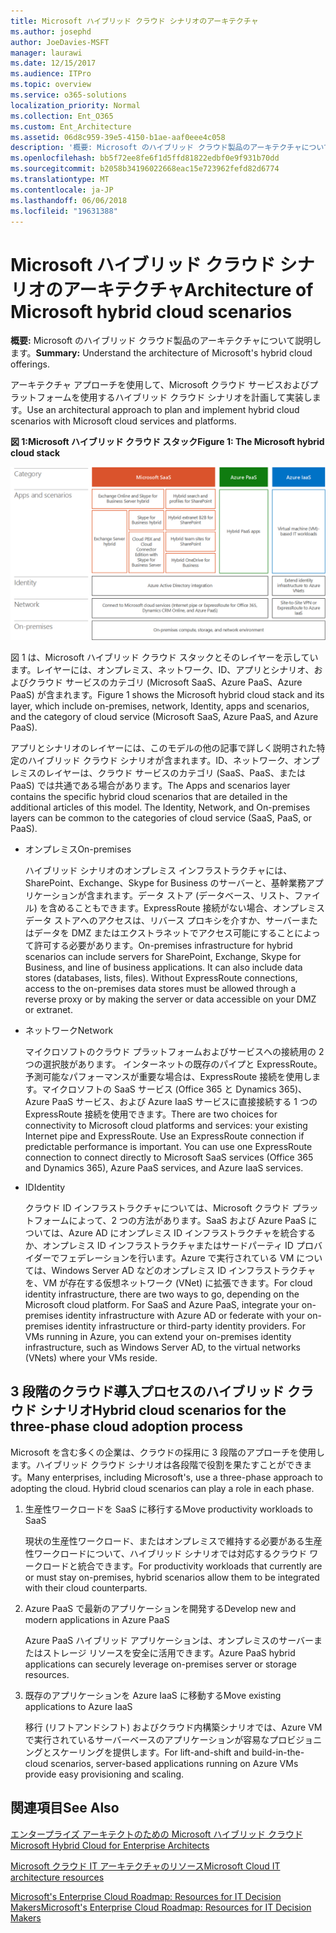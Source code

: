 ```yaml
---
title: Microsoft ハイブリッド クラウド シナリオのアーキテクチャ
ms.author: josephd
author: JoeDavies-MSFT
manager: laurawi
ms.date: 12/15/2017
ms.audience: ITPro
ms.topic: overview
ms.service: o365-solutions
localization_priority: Normal
ms.collection: Ent_O365
ms.custom: Ent_Architecture
ms.assetid: 06d8c959-39e5-4150-b1ae-aaf0eee4c058
description: '概要: Microsoft のハイブリッド クラウド製品のアーキテクチャについて説明します。'
ms.openlocfilehash: bb5f72ee8fe6f1d5ffd81822edbf0e9f931b70dd
ms.sourcegitcommit: b2058b34196022668eac15e723962fefd82d6774
ms.translationtype: MT
ms.contentlocale: ja-JP
ms.lasthandoff: 06/06/2018
ms.locfileid: "19631388"
---
```

# <a name="architecture-of-microsoft-hybrid-cloud-scenarios"></a><span data-ttu-id="8f0af-103">Microsoft ハイブリッド クラウド シナリオのアーキテクチャ</span><span class="sxs-lookup"><span data-stu-id="8f0af-103">Architecture of Microsoft hybrid cloud scenarios</span></span>

 <span data-ttu-id="8f0af-104">**概要:** Microsoft のハイブリッド クラウド製品のアーキテクチャについて説明します。</span><span class="sxs-lookup"><span data-stu-id="8f0af-104">**Summary:** Understand the architecture of Microsoft's hybrid cloud offerings.</span></span>
  
<span data-ttu-id="8f0af-105">アーキテクチャ アプローチを使用して、Microsoft クラウド サービスおよびプラットフォームを使用するハイブリッド クラウド シナリオを計画して実装します。</span><span class="sxs-lookup"><span data-stu-id="8f0af-105">Use an architectural approach to plan and implement hybrid cloud scenarios with Microsoft cloud services and platforms.</span></span>
  
<span data-ttu-id="8f0af-106">**図 1:Microsoft ハイブリッド クラウド スタック**</span><span class="sxs-lookup"><span data-stu-id="8f0af-106">**Figure 1: The Microsoft hybrid cloud stack**</span></span>

![Microsoft ハイブリッド クラウド スタック](images/Hybrid_Poster/Hybrid_Cloud_Stack.png)
  
<span data-ttu-id="8f0af-108">図 1 は、Microsoft ハイブリッド クラウド スタックとそのレイヤーを示しています。レイヤーには、オンプレミス、ネットワーク、ID、アプリとシナリオ、およびクラウド サービスのカテゴリ (Microsoft SaaS、Azure PaaS、Azure PaaS) が含まれます。</span><span class="sxs-lookup"><span data-stu-id="8f0af-108">Figure 1 shows the Microsoft hybrid cloud stack and its layer, which include on-premises, network, Identity, apps and scenarios, and the category of cloud service (Microsoft SaaS, Azure PaaS, and Azure PaaS).</span></span>
  
<span data-ttu-id="8f0af-p101">アプリとシナリオのレイヤーには、このモデルの他の記事で詳しく説明された特定のハイブリッド クラウド シナリオが含まれます。ID、ネットワーク、オンプレミスのレイヤーは、クラウド サービスのカテゴリ (SaaS、PaaS、または PaaS) では共通である場合があります。</span><span class="sxs-lookup"><span data-stu-id="8f0af-p101">The Apps and scenarios layer contains the specific hybrid cloud scenarios that are detailed in the additional articles of this model. The Identity, Network, and On-premises layers can be common to the categories of cloud service (SaaS, PaaS, or PaaS).</span></span>
  
- <span data-ttu-id="8f0af-111">オンプレミス</span><span class="sxs-lookup"><span data-stu-id="8f0af-111">On-premises</span></span>
    
    <span data-ttu-id="8f0af-p102">ハイブリッド シナリオのオンプレミス インフラストラクチャには、SharePoint、Exchange、Skype for Business のサーバーと、基幹業務アプリケーションが含まれます。データ ストア (データベース、リスト、ファイル) を含めることもできます。ExpressRoute 接続がない場合、オンプレミス データ ストアへのアクセスは、リバース プロキシを介すか、サーバーまたはデータを DMZ またはエクストラネットでアクセス可能にすることによって許可する必要があります。</span><span class="sxs-lookup"><span data-stu-id="8f0af-p102">On-premises infrastructure for hybrid scenarios can include servers for SharePoint, Exchange, Skype for Business, and line of business applications. It can also include data stores (databases, lists, files). Without ExpressRoute connections, access to the on-premises data stores must be allowed through a reverse proxy or by making the server or data accessible on your DMZ or extranet.</span></span>
    
- <span data-ttu-id="8f0af-115">ネットワーク</span><span class="sxs-lookup"><span data-stu-id="8f0af-115">Network</span></span>
    
    <span data-ttu-id="8f0af-p103">マイクロソフトのクラウド プラットフォームおよびサービスへの接続用の 2 つの選択肢があります。 インターネットの既存のパイプと ExpressRoute。予測可能なパフォーマンスが重要な場合は、ExpressRoute 接続を使用します。マイクロソフトの SaaS サービス (Office 365 と Dynamics 365)、Azure PaaS サービス、および Azure IaaS サービスに直接接続する 1 つの ExpressRoute 接続を使用できます。</span><span class="sxs-lookup"><span data-stu-id="8f0af-p103">There are two choices for connectivity to Microsoft cloud platforms and services: your existing Internet pipe and ExpressRoute. Use an ExpressRoute connection if predictable performance is important. You can use one ExpressRoute connection to connect directly to Microsoft SaaS services (Office 365 and Dynamics 365), Azure PaaS services, and Azure IaaS services.</span></span>
    
- <span data-ttu-id="8f0af-119">ID</span><span class="sxs-lookup"><span data-stu-id="8f0af-119">Identity</span></span>
    
    <span data-ttu-id="8f0af-p104">クラウド ID インフラストラクチャについては、Microsoft クラウド プラットフォームによって、2 つの方法があります。SaaS および Azure PaaS については、Azure AD にオンプレミス ID インフラストラクチャを統合するか、オンプレミス ID インフラストラクチャまたはサードパーティ ID プロバイダーでフェデレーションを行います。Azure で実行されている VM については、Windows Server AD などのオンプレミス ID インフラストラクチャを、VM が存在する仮想ネットワーク (VNet) に拡張できます。</span><span class="sxs-lookup"><span data-stu-id="8f0af-p104">For cloud identity infrastructure, there are two ways to go, depending on the Microsoft cloud platform. For SaaS and Azure PaaS, integrate your on-premises identity infrastructure with Azure AD or federate with your on-premises identity infrastructure or third-party identity providers. For VMs running in Azure, you can extend your on-premises identity infrastructure, such as Windows Server AD, to the virtual networks (VNets) where your VMs reside.</span></span>
    
## <a name="hybrid-cloud-scenarios-for-the-three-phase-cloud-adoption-process"></a><span data-ttu-id="8f0af-123">3 段階のクラウド導入プロセスのハイブリッド クラウド シナリオ</span><span class="sxs-lookup"><span data-stu-id="8f0af-123">Hybrid cloud scenarios for the three-phase cloud adoption process</span></span>

<span data-ttu-id="8f0af-p105">Microsoft を含む多くの企業は、クラウドの採用に 3 段階のアプローチを使用します。ハイブリッド クラウド シナリオは各段階で役割を果たすことができます。</span><span class="sxs-lookup"><span data-stu-id="8f0af-p105">Many enterprises, including Microsoft's, use a three-phase approach to adopting the cloud. Hybrid cloud scenarios can play a role in each phase.</span></span>
  
1. <span data-ttu-id="8f0af-126">生産性ワークロードを SaaS に移行する</span><span class="sxs-lookup"><span data-stu-id="8f0af-126">Move productivity workloads to SaaS</span></span>
    
    <span data-ttu-id="8f0af-127">現状の生産性ワークロード、またはオンプレミスで維持する必要がある生産性ワークロードについて、ハイブリッド シナリオでは対応するクラウド ワークロードと統合できます。</span><span class="sxs-lookup"><span data-stu-id="8f0af-127">For productivity workloads that currently are or must stay on-premises, hybrid scenarios allow them to be integrated with their cloud counterparts.</span></span>
    
2. <span data-ttu-id="8f0af-128">Azure PaaS で最新のアプリケーションを開発する</span><span class="sxs-lookup"><span data-stu-id="8f0af-128">Develop new and modern applications in Azure PaaS</span></span>
    
    <span data-ttu-id="8f0af-129">Azure PaaS ハイブリッド アプリケーションは、オンプレミスのサーバーまたはストレージ リソースを安全に活用できます。</span><span class="sxs-lookup"><span data-stu-id="8f0af-129">Azure PaaS hybrid applications can securely leverage on-premises server or storage resources.</span></span>
    
3. <span data-ttu-id="8f0af-130">既存のアプリケーションを Azure IaaS に移動する</span><span class="sxs-lookup"><span data-stu-id="8f0af-130">Move existing applications to Azure IaaS</span></span>
    
    <span data-ttu-id="8f0af-131">移行 (リフトアンドシフト) およびクラウド内構築シナリオでは、Azure VM で実行されているサーバーベースのアプリケーションが容易なプロビジョニングとスケーリングを提供します。</span><span class="sxs-lookup"><span data-stu-id="8f0af-131">For lift-and-shift and build-in-the-cloud scenarios, server-based applications running on Azure VMs provide easy provisioning and scaling.</span></span>
    
## <a name="see-also"></a><span data-ttu-id="8f0af-132">関連項目</span><span class="sxs-lookup"><span data-stu-id="8f0af-132">See Also</span></span>

[<span data-ttu-id="8f0af-133">エンタープライズ アーキテクトのための Microsoft ハイブリッド クラウド</span><span class="sxs-lookup"><span data-stu-id="8f0af-133">Microsoft Hybrid Cloud for Enterprise Architects</span></span>](microsoft-hybrid-cloud-for-enterprise-architects.md)
  
[<span data-ttu-id="8f0af-134">Microsoft クラウド IT アーキテクチャのリソース</span><span class="sxs-lookup"><span data-stu-id="8f0af-134">Microsoft Cloud IT architecture resources</span></span>](microsoft-cloud-it-architecture-resources.md)

[<span data-ttu-id="8f0af-135">Microsoft's Enterprise Cloud Roadmap: Resources for IT Decision Makers</span><span class="sxs-lookup"><span data-stu-id="8f0af-135">Microsoft's Enterprise Cloud Roadmap: Resources for IT Decision Makers</span></span>](https://sway.com/FJ2xsyWtkJc2taRD)



